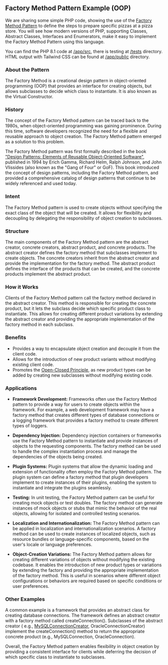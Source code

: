 ## Factory Method Pattern Example (OOP)

We are sharing some simple PHP code, showing the use of
the [Factory Method Pattern](https://en.wikipedia.org/wiki/Factory_method_pattern) to define the steps to prepare
specific pizzas at a pizza store. You will see how modern versions of PHP, supporting Classes, Abstract Classes,
Interfaces and Enumerators, make it easy to implement the Factory Method Pattern using this language.

You can find the PHP 8.1 code
at [/app/src](https://github.com/harryrampr/OOP_Factory_Method-Pizza_Store_Example/tree/master/app/src), there is
testing at [/tests](https://github.com/harryrampr/OOP_Factory_Method-Pizza_Store_Example/tree/master/app/tests)
directory. HTML output with Tailwind CSS can be found
at [/app/public](https://github.com/harryrampr/OOP_Factory_Method-Pizza_Store_Example/tree/master/app/public) directory.

### About the Pattern

The Factory Method is a creational design pattern in object-oriented programming (OOP) that provides an interface for
creating objects, but allows subclasses to decide which class to instantiate. It is also known as the Virtual
Constructor.

### History

The concept of the Factory Method pattern can be traced back to the 1980s, when object-oriented programming was gaining
prominence. During this time, software developers recognized the need for a flexible and reusable approach to object
creation. The Factory Method pattern emerged as a solution to this problem.

The Factory Method pattern was first formally described in the
book ["Design Patterns: Elements of Reusable Object-Oriented Software"](https://en.wikipedia.org/wiki/Design_Patterns),
published in 1994 by Erich Gamma, Richard Helm, Ralph Johnson, and John Vlissides (also known as the "Gang of Four" or
GoF). This book introduced the concept of design patterns, including the Factory Method pattern, and provided a
comprehensive catalog of design patterns that continue to be widely referenced and used today.

### Intent

The Factory Method pattern is used to create objects without specifying the exact class of the object that will be
created. It allows for flexibility and decoupling by delegating the responsibility of object creation to subclasses.

### Structure

The main components of the Factory Method pattern are the abstract creator, concrete creators, abstract product, and
concrete products. The abstract creator defines the factory method that subclasses implement to create objects. The
concrete creators inherit from the abstract creator and provide the implementation for the factory method. The abstract
product defines the interface of the products that can be created, and the concrete products implement the abstract
product.

### How it Works

Clients of the Factory Method pattern call the factory method declared in the abstract creator. This method is
responsible for creating the concrete product, but it lets the subclass decide which specific product class to
instantiate. This allows for creating different product variations by extending the abstract creator and providing the
appropriate implementation of the factory method in each subclass.

### Benefits

- Provides a way to encapsulate object creation and decouple it from the client code.
- Allows for the introduction of new product variants without modifying existing client code.
- Promotes the [Open-Closed Principle](https://en.wikipedia.org/wiki/Open%E2%80%93closed_principle), as new product
  types can be added by creating new subclasses without modifying existing code.

### Applications

- **Framework Development:** Frameworks often use the Factory Method pattern to provide a way for users to create
  objects within the framework. For example, a web development framework may have a factory method that creates
  different types of database connections or a logging framework that provides a factory method to create different
  types of loggers.

- **Dependency Injection:** Dependency injection containers or frameworks use the Factory Method pattern to instantiate
  and provide instances of objects to the requesting components. The factory method can be used to handle the complex
  instantiation process and manage the dependencies of the objects being created.

- **Plugin Systems:** Plugin systems that allow the dynamic loading and extension of functionality often employ the
  Factory Method pattern. The plugin system can define a factory method that plugin developers implement to create
  instances of their plugins, enabling the system to instantiate and integrate the plugins seamlessly.

- **Testing:** In unit testing, the Factory Method pattern can be useful for creating mock objects or test doubles. The
  factory method can generate instances of mock objects or stubs that mimic the behavior of the real objects, allowing
  for isolated and controlled testing scenarios.

- **Localization and Internationalization:** The Factory Method pattern can be applied in localization and
  internationalization scenarios. A factory method can be used to create instances of localized objects, such as
  resource bundles or language-specific components, based on the user's locale or language preferences.

- **Object-Creation Variations:** The Factory Method pattern allows for creating different variations of objects without
  modifying the existing codebase. It enables the introduction of new product types or variations by extending the
  factory and providing the appropriate implementation of the factory method. This is useful in scenarios where
  different object configurations or behaviors are required based on specific conditions or user preferences.

### Other Examples

A common example is a framework that provides an abstract class for creating database connections. The framework defines
an abstract creator with a factory method called createConnection(). Subclasses of the abstract creator (
e.g., [MySQLConnectionCreator](https://docs.oracle.com/middleware/1213/jdev/api-reference-esdk/oracle/jdeveloper/db/adapter/MySQLConnectionCreator.html),
OracleConnectionCreator) implement the createConnection() method to return the appropriate concrete product (e.g.,
MySQLConnection, OracleConnection).

Overall, the Factory Method pattern enables flexibility in object creation by providing a consistent interface for
clients while deferring the decision of which specific class to instantiate to subclasses.